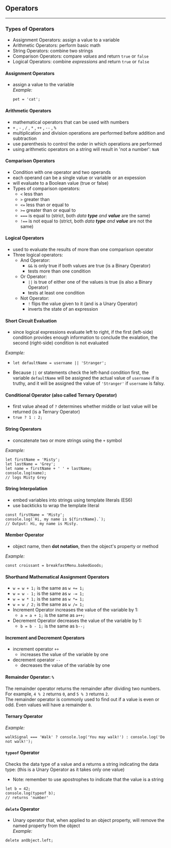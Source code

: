 ## Operators
---

### Types of Operators
- Assignment Operators: assign a value to a variable
- Arithmetic Operators: perform basic math
- String Operators: combine two strings
- Comparison Operators: compare *values* and return `true` or `false`
- Logical Operators: combine *expressions* and return `true` or `false`

#### Assignment Operators
 - assign a value to the variable  
 *Example:*

     `pet = 'cat';`
#### Arithmetic Operators
- mathematical operators that can be used with numbers
- `+` , `-` , `/` , `*` , `++` , `--` , `%`
- multiplication and division operations are performed before addition and subtraction
- use parenthesis to control the order in which operations are performed
- using arithmetic operators on a string will result in 'not a number':  `NaN`

#### Comparison Operators
  - Condition with one operator and two operands 
  - each operand can be a single value or variable or an expession 
  - will evaluate to a Boolean value (true or false)
  - Types of comparison operators: 
    - `<`  less than
    - `>`  greater than
    - `<=` less than or equal to
    - `>=` greater than or equal to
    - `===` is equal to (strict, both *data **type** and **value*** are the same)
    - `!==` is not equal to  (strict, both *data **type** and **value*** are not the same)

#### Logical Operators
- used to evaluate the results of more than one comparison operator
- Three logical operators:
   - And Operator:
     - `&&` is only true if both values are true (is a Binary Operator)
     - tests more than one condition
  - Or Operator:
    - `||` is true of either one of the values is true (is also a Binary Operator)
    - tests at least one condition
  - Not Operator:
    - `!` flips the value given to it (and is a Unary Operator)
    - inverts the state of an expression

#### Short Circuit Evaluation
- since logical expressions evaluate left to right, if the first (left-side) condition provides enough information to conclude the evalation, the second (right-side) condition is not evaluated

*Example:*
- `let defaultName = username || 'Stranger';`

- Because `||` or statements check the left-hand condition first, the variable `defaultName` will be assigned the actual value of `username` if is truthy, and it will be assigned the value of `'Stranger'` if `username` is falsy.


#### Conditional Operator (also called Ternary Operator)
  - first value ahead of `?` determines whether middle or last value will be returned (is a Ternary Operator)
  - `true ? 1 : 2;`

#### String Operators
 
- concatenate two or more strings using the `+` symbol 

*Example:*

```
let firstName = 'Misty';
let lastName = 'Grey';
let name = firstName + ' ' + lastName;
console.log(name);
// logs Misty Grey
```

#### String Interpolation
 - embed variables into strings using template literals (ES6)
 - use backticks to wrap the template literal

``` 
const firstName = 'Misty';
console.log(`Hi, my name is ${firstName}.`);
// Output: Hi, my name is Misty.
```
#### Member Operator
- object name, then **dot notation**, then the object's property or method 

*Example:*

```
const croissant = breakfastMenu.bakedGoods;
```
#### Shorthand Mathematical Assignment Operators

- `w = w + 1;` is the same as `w += 1;`
- `w = w - 1;` is the same as `w -= 1;`
- `w = w * 1;` is the same as `w *= 1;`
- `w = w / 2;` is the same as `w /= 1;`
- Increment Operator increases the value of the variable by 1:
  - `a = a + 1;` is the same as `a++;`
- Decrement Operator decreases the value of the variable by 1:
  - `b = b - 1;` is the same as `b--;`

#### Increment and Decrement Operators
 - increment operator `++`
   - increases the value of the variable by one
 - decrement operator `--`
   - decreases the value of the variable by one
#### Remainder Operator: `%`
The remainder operator returns the remainder after dividing two numbers. For example, `4 % 2` returns `0`, and `5 % 3` returns `2`.  
The remainder operator is commonly used to find out if a value is even or odd. Even values will have a remainder `0`.

#### Ternary Operator

*Example:*

`walkSignal === 'Walk' ? console.log('You may walk!') : console.log('Do not walk!');`

#### `typeof` Operator
 Checks the data type of a value and a returns a string indicating the data type: (this is a Unary Operator as it takes only one value)
   - Note: remember to use apostrophes to indicate that the value is a string
```
let b = 42;
console.log(typeof b);
// returns 'number'
```
#### `delete` Operator
- Unary operator that, when applied to an object property, will remove the named property from the object  
*Example:*
```
delete anObject.left;
```